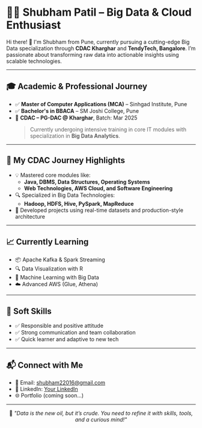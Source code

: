 # 👨‍💻 Shubham Patil – Big Data & Cloud Enthusiast

Hi there! 👋 I'm Shubham from Pune, currently pursuing a cutting-edge Big Data specialization through **CDAC Kharghar** and **TendyTech, Bangalore**. I’m passionate about transforming raw data into actionable insights using scalable technologies.

---

## 🎓 Academic & Professional Journey

- ✅ **Master of Computer Applications (MCA)** – Sinhgad Institute, Pune  
- ✅ **Bachelor's in BBACA** – SM Joshi College, Pune  
- 🏫 **CDAC – PG-DAC @ Kharghar**, Batch: Mar 2025  
  > Currently undergoing intensive training in core IT modules with specialization in **Big Data Analytics**.

---

## 📌 My CDAC Journey Highlights

- 💡 Mastered core modules like:
  - **Java, DBMS, Data Structures, Operating Systems**
  - **Web Technologies, AWS Cloud, and Software Engineering**
- 🔍 Specialized in Big Data Technologies:
  - **Hadoop, HDFS, Hive, PySpark, MapReduce**
- 🚀 Developed projects using real-time datasets and production-style architecture

---

## 📈 Currently Learning

- 📦 Apache Kafka & Spark Streaming  
- 🔍 Data Visualization with R  
- 🤖 Machine Learning with Big Data  
- ☁️ Advanced AWS (Glue, Athena)

---

## 🌟 Soft Skills

- ✅ Responsible and positive attitude  
- ✅ Strong communication and team collaboration  
- ✅ Quick learner and adaptive to new tech

---

## 📬 Connect with Me

- 📧 Email: shubham22016@gmail.com 
- 💼 LinkedIn: [Your LinkedIn](https://www.linkedin.com/)  
- 🌐 Portfolio (coming soon...)

---

<div align="center">

📌 *"Data is the new oil, but it’s crude. You need to refine it with skills, tools, and a curious mind!"*

</div>
